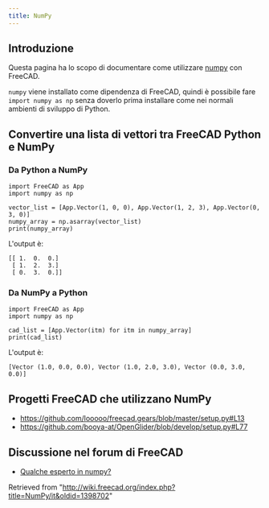 ```yaml
---
title: NumPy
---
```

## Introduzione

Questa pagina ha lo scopo di documentare come utilizzare [numpy](https://numpy.org/NumPy) con FreeCAD.

`numpy` viene installato come dipendenza di FreeCAD, quindi è possibile fare `import numpy as np` senza doverlo prima installare come nei normali ambienti di sviluppo di Python.

## Convertire una lista di vettori tra FreeCAD Python e NumPy

### Da Python a NumPy

```
import FreeCAD as App
import numpy as np

vector_list = [App.Vector(1, 0, 0), App.Vector(1, 2, 3), App.Vector(0, 3, 0)]
numpy_array = np.asarray(vector_list)
print(numpy_array)

```

L'output è:

```
[[ 1.  0.  0.]
 [ 1.  2.  3.]
 [ 0.  3.  0.]]

```

### Da NumPy a Python

```
import FreeCAD as App
import numpy as np

cad_list = [App.Vector(itm) for itm in numpy_array]
print(cad_list)

```

L'output è:

```
[Vector (1.0, 0.0, 0.0), Vector (1.0, 2.0, 3.0), Vector (0.0, 3.0, 0.0)]

```

## Progetti FreeCAD che utilizzano NumPy

* <https://github.com/looooo/freecad.gears/blob/master/setup.py#L13>
* <https://github.com/booya-at/OpenGlider/blob/develop/setup.py#L77>

## Discussione nel forum di FreeCAD

* [Qualche esperto in numpy?](https://forum.freecadweb.org/viewtopic.php?f=22&t=47529)

Retrieved from "<http://wiki.freecad.org/index.php?title=NumPy/it&oldid=1398702>"